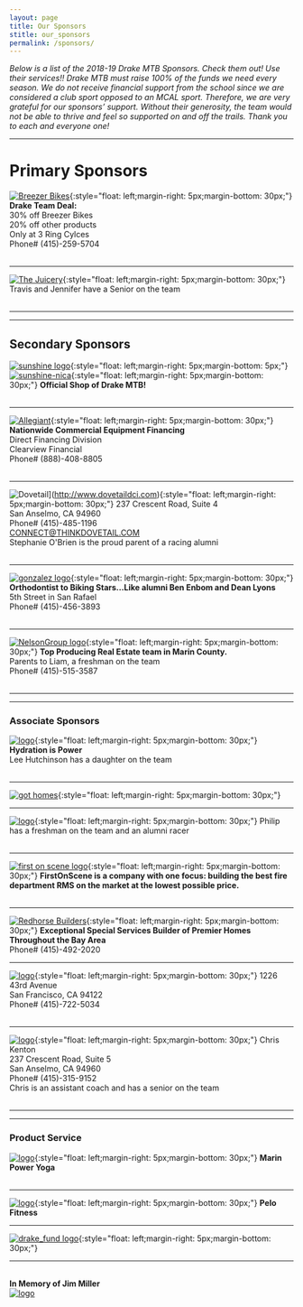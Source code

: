 ```yaml
---
layout: page
title: Our Sponsors
stitle: our_sponsors
permalink: /sponsors/
---
```



*Below is a list of the 2018-19 Drake MTB Sponsors. Check them out! Use their services!! Drake MTB must raise 100% of the funds we need every season. We do not receive financial support from the school since we are considered a club sport opposed to an MCAL sport. Therefore, we are very grateful for our sponsors’ support. Without their generosity, the team would not be able to thrive and feel so supported on and off the trails. Thank you to each and everyone one!*

***
# Primary Sponsors
[![Breezer Bikes](../images/breezer.jpg)](http://breezerbikes.com){:style="float: left;margin-right: 5px;margin-bottom: 30px;"}
**Drake Team Deal:**<br>
30% off Breezer Bikes<br>
20% off other products<br>
Only at 3 Ring Cylces<br>
Phone# (415)-259-5704<br><br>

***
[![The Juicery](../images/juicery.jpg)](https://www.facebook.com/juicery){:style="float: left;margin-right: 5px;margin-bottom: 30px;"}
Travis and Jennifer have a Senior on the team<br><br>

***
***
## Secondary Sponsors
[![sunshine logo](../images/sunshine_new.JPG)](http://www.sunshinebicycle.com){:style="float: left;margin-right: 5px;margin-bottom: 5px;"}
[![sunshine-nica](../images/nica-header.jpg)](http://www.sunshinebicycle.com/nica16/){:style="float: left;margin-right: 5px;margin-bottom: 30px;"}
**Official Shop of Drake MTB!**<br><br>

***
[![Allegiant](../images/Allegiant-logo.jpg)](http://www.clearviewfinancial.com){:style="float: left;margin-right: 5px;margin-bottom: 30px;"}
**Nationwide Commercial Equipment Financing**<br>
Direct Financing Division<br>
Clearview Financial<br>
Phone# (888)-408-8805<br><br>

***
![Dovetail](../images/dovetail-logo.jpg)](http://www.dovetaildci.com){:style="float: left;margin-right: 5px;margin-bottom: 30px;"}
237 Crescent Road, Suite 4<br>
San Anselmo, CA 94960<br>
Phone# (415)-485-1196<br>
CONNECT@THINKDOVETAIL.COM<br>
Stephanie O'Brien is the proud parent of a racing alumni<br><br>

***
[![gonzalez logo](../images/Gonzolez-logo.png)](http://www.drmichelleg.com){:style="float: left;margin-right: 5px;margin-bottom: 30px;"}
**Orthodontist to Biking Stars…Like alumni Ben Enbom and Dean Lyons**<br>
5th Street in San Rafael<br>
Phone# (415)-456-3893<br><br>

***
[![NelsonGroup logo](../images/NG_logo.png)](http://www.TheNelsonGroupMarin.com){:style="float: left;margin-right: 5px;margin-bottom: 30px;"}
**Top Producing Real Estate team in Marin County.**<br>
Parents to Liam, a freshman on the team<br>
Phone# (415)-515-3587<br><br>

***
***
### Associate Sponsors
[![logo](../images/Osmo_wordmark_color.png)](http://www.osmonutrition.com){:style="float: left;margin-right: 5px;margin-bottom: 30px;"}
**Hydration is Power**<br>
Lee Hutchinson has a daughter on the team<br><br>

***
[![got homes](../images/got-homes.jpg)](http://gothomes.com){:style="float: left;margin-right: 5px;margin-bottom: 30px;"}

***
[![logo](../images/Dolby_Vert_Black.png)](http://www.dolby.com/us/en/index.html){:style="float: left;margin-right: 5px;margin-bottom: 30px;"}
Philip has a freshman on the team and an alumni racer<br><br>

***
[![first on scene logo](../images/First-On-Scene.jpg)](http://firstonscene.com){:style="float: left;margin-right: 5px;margin-bottom: 30px;"}
**FirstOnScene is a company with one focus: building the best fire department RMS on the market at the lowest possible price.**<br><br>

***
[![Redhorse Builders](../images/redhorse.jpg)](http://www.redhorseconstructors.com){:style="float: left;margin-right: 5px;margin-bottom: 30px;"}
**Exceptional Special Services Builder of Premier Homes
Throughout the Bay Area**<br>
Phone# (415)-492-2020<br>

***
[![logo](../images/DiamondHomeRest_Logo.png)](http://diamondhomerestoration.com){:style="float: left;margin-right: 5px;margin-bottom: 30px;"}
1226 43rd Avenue<br>
San Francisco, CA 94122<br>
Phone# (415)-722-5034<br><br>

***
[![logo](../images/SocialRep_Logo.png)](https://www.socialrep.com){:style="float: left;margin-right: 5px;margin-bottom: 30px;"}
Chris Kenton<br>
237 Crescent Road, Suite 5<br>
San Anselmo, CA 94960<br>
Phone# (415)-315-9152<br>
Chris is an assistant coach and has a senior on the team<br><br>

***
***
### Product Service
[![logo](../images/marin-yoga.png)](http://www.Marinpoweryoga.com){:style="float: left;margin-right: 5px;margin-bottom: 30px;"}
**Marin Power Yoga**<br><br>

***
[![logo](../images/pelo-logo.jpg)](http://www.pelofitness.com){:style="float: left;margin-right: 5px;margin-bottom: 30px;"}
**Pelo Fitness**<br>

***
[![drake_fund logo](../images/drake_fund.jpg)](http://www.drakefund.org){:style="float: left;margin-right: 5px;margin-bottom: 30px;"}

***
<br>**In Memory of Jim Miller**<br>
[![logo](../images/jmiller.jpg)](/jim_miller)<br><br>
